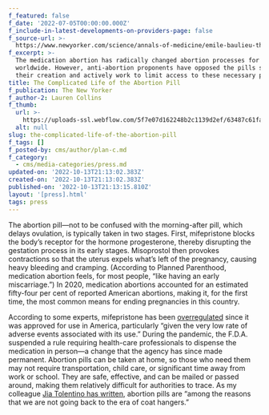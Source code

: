 ```yaml
---
f_featured: false
f_date: '2022-07-05T00:00:00.000Z'
f_include-in-latest-developments-on-providers-page: false
f_source-url: >-
  https://www.newyorker.com/science/annals-of-medicine/emile-baulieu-the-complicated-life-of-the-abortion-pill
f_excerpt: >-
  The medication abortion has radically changed abortion processes for millions
  worldwide. However, anti-abortion proponents have opposed the pills since
  their creation and actively work to limit access to these necessary pills.
title: The Complicated Life of the Abortion Pill
f_publication: The New Yorker
f_author-2: Lauren Collins
f_thumb:
  url: >-
    https://uploads-ssl.webflow.com/5f7e07d162248b2c1139d2ef/63487c61fa6160623857f0f0_Collins_Abortion_Pills.webp
  alt: null
slug: the-complicated-life-of-the-abortion-pill
f_tags: []
f_posted-by: cms/author/plan-c.md
f_category:
  - cms/media-categories/press.md
updated-on: '2022-10-13T21:13:02.383Z'
created-on: '2022-10-13T21:13:02.383Z'
published-on: '2022-10-13T21:13:15.810Z'
layout: '[press].html'
tags: press
---
```


The abortion pill—not to be confused with the morning-after pill, which delays ovulation, is typically taken in two stages. First, mifepristone blocks the body’s receptor for the hormone progesterone, thereby disrupting the gestation process in its early stages. Misoprostol then provokes contractions so that the uterus expels what’s left of the pregnancy, causing heavy bleeding and cramping. (According to Planned Parenthood, medication abortion feels, for most people, “like having an early miscarriage.”) In 2020, medication abortions accounted for an estimated fifty-four per cent of reported American abortions, making it, for the first time, the most common means for ending pregnancies in this country.

According to some experts, mifepristone has been [overregulated](https://www.nejm.org/doi/full/10.1056/NEJMsb1612526) since it was approved for use in America, particularly “given the very low rate of adverse events associated with its use.” During the pandemic, the F.D.A. suspended a rule requiring health-care professionals to dispense the medication in person—a change that the agency has since made permanent. Abortion pills can be taken at home, so those who need them may not require transportation, child care, or significant time away from work or school. They are safe, effective, and can be mailed or passed around, making them relatively difficult for authorities to trace. As my colleague [Jia Tolentino has written](https://www.newyorker.com/magazine/2022/07/04/we-are-not-going-back-to-the-time-before-roe-we-are-going-somewhere-worse), abortion pills are “among the reasons that we are not going back to the era of coat hangers.”
